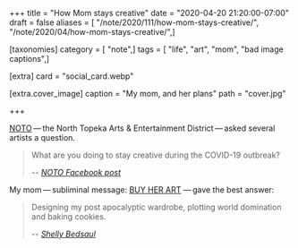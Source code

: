 +++
title = "How Mom stays creative"
date = "2020-04-20 21:20:00-07:00"
draft = false
aliases = [ "/note/2020/111/how-mom-stays-creative/", "/note/2020/04/how-mom-stays-creative/",]

[taxonomies]
category = [ "note",]
tags = [ "life", "art", "mom", "bad image captions",]

[extra]
card = "social_card.webp"

[extra.cover_image]
caption = "My mom, and her plans"
path = "cover.jpg"

+++

[NOTO](https://explorenoto.org/) — the North Topeka Arts & Entertainment
District — asked several artists a question.

[NOTO Facebook post]: https://www.facebook.com/explorenoto/photos/a.111376888892182/3355542067808965/?type=3&theater

> What are you doing to stay creative during the COVID-19 outbreak?
>
> -- <cite>[NOTO Facebook post][]</cite>


[BUY HER ART]: https://www.shellybedsaul.com/

My mom — subliminal message: [BUY HER ART][] — gave the best answer:

[Shelly Bedsaul]: https://www.facebook.com/explorenoto/photos/a.111376888892182/3355542067808965/?type=3&theater

> Designing my post apocalyptic wardrobe, plotting world domination and baking
> cookies.
>
> -- <cite>[Shelly Bedsaul][]</cite>